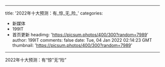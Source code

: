 
---
title: '2022年十大预测：有_惊_无_险_'
categories: 
 - 新媒体
 - 199IT
 - 首页更新
headimg: 'https://picsum.photos/400/300?random=7989'
author: 199IT
comments: false
date: Tue, 04 Jan 2022 02:14:23 GMT
thumbnail: 'https://picsum.photos/400/300?random=7989'
---

<div>   
2022年十大预测：有“惊”无“险”  
</div>
            